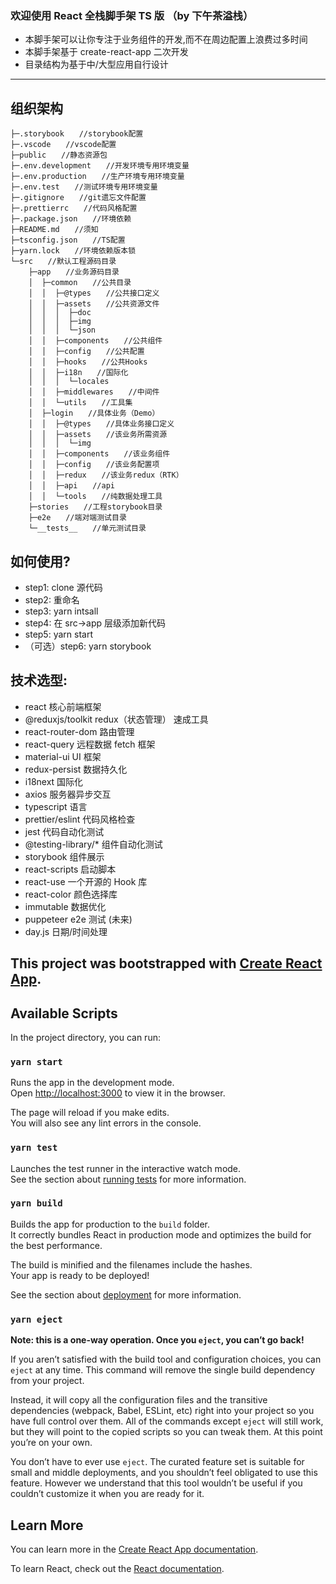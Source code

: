 ### 欢迎使用 React 全栈脚手架 TS 版 （by 下午茶溢栈）

- 本脚手架可以让你专注于业务组件的开发,而不在周边配置上浪费过多时间
- 本脚手架基于 create-react-app 二次开发
- 目录结构为基于中/大型应用自行设计

---

## 组织架构

```
├─.storybook　　//storybook配置
├─.vscode　　//vscode配置
├─public　　//静态资源包
├─.env.development　　//开发环境专用环境变量
├─.env.production　　//生产环境专用环境变量
├─.env.test　　//测试环境专用环境变量
├─.gitignore　　//git遗忘文件配置
├─.prettierrc　　//代码风格配置
├─.package.json　　//环境依赖
├─README.md　　//须知
├─tsconfig.json　　//TS配置
├─yarn.lock　　//环境依赖版本锁
└─src　　//默认工程源码目录
    ├─app　　//业务源码目录
    │  ├─common　　//公共目录
    │  │  ├─@types　　//公共接口定义
    │  │  ├─assets　　//公共资源文件
    │  │  │  ├─doc
    │  │  │  ├─img
    │  │  │  └─json
    │  │  ├─components　　//公共组件
    │  │  ├─config　　//公共配置
    │  │  ├─hooks　　//公共Hooks
    │  │  ├─i18n　　//国际化
    │  │  │  └─locales
    │  │  ├─middlewares　　//中间件
    │  │  └─utils　　//工具集
    │  ├─login　　//具体业务（Demo）
    │  │  ├─@types　　//具体业务接口定义
    │  │  ├─assets　　//该业务所需资源
    │  │  │  └─img
    │  │  ├─components　　//该业务组件
    │  │  ├─config　　//该业务配置项
    │  │  ├─redux　　//该业务redux（RTK）
    │  │  ├─api　　//api
    │  │  └─tools　　//纯数据处理工具
    ├─stories　　//工程storybook目录
    ├─e2e　　//端对端测试目录
    └─__tests__　　//单元测试目录

```

## 如何使用?

- step1: clone 源代码
- step2: 重命名
- step3: yarn intsall
- step4: 在 src->app 层级添加新代码
- step5: yarn start
- （可选）step6: yarn storybook

## 技术选型:

- react 核心前端框架
- @reduxjs/toolkit redux（状态管理） 速成工具
- react-router-dom 路由管理
- react-query 远程数据 fetch 框架
- material-ui UI 框架
- redux-persist 数据持久化
- i18next 国际化
- axios 服务器异步交互
- typescript 语言
- prettier/eslint 代码风格检查
- jest 代码自动化测试
- @testing-library/\* 组件自动化测试
- storybook 组件展示
- react-scripts 启动脚本
- react-use 一个开源的 Hook 库
- react-color 颜色选择库
- immutable 数据优化
- puppeteer e2e 测试 (未来)
- day.js 日期/时间处理

## This project was bootstrapped with [Create React App](https://github.com/facebook/create-react-app).

## Available Scripts

In the project directory, you can run:

### `yarn start`

Runs the app in the development mode.<br />
Open [http://localhost:3000](http://localhost:3000) to view it in the browser.

The page will reload if you make edits.<br />
You will also see any lint errors in the console.

### `yarn test`

Launches the test runner in the interactive watch mode.<br />
See the section about [running tests](https://facebook.github.io/create-react-app/docs/running-tests) for more information.

### `yarn build`

Builds the app for production to the `build` folder.<br />
It correctly bundles React in production mode and optimizes the build for the best performance.

The build is minified and the filenames include the hashes.<br />
Your app is ready to be deployed!

See the section about [deployment](https://facebook.github.io/create-react-app/docs/deployment) for more information.

### `yarn eject`

**Note: this is a one-way operation. Once you `eject`, you can’t go back!**

If you aren’t satisfied with the build tool and configuration choices, you can `eject` at any time. This command will remove the single build dependency from your project.

Instead, it will copy all the configuration files and the transitive dependencies (webpack, Babel, ESLint, etc) right into your project so you have full control over them. All of the commands except `eject` will still work, but they will point to the copied scripts so you can tweak them. At this point you’re on your own.

You don’t have to ever use `eject`. The curated feature set is suitable for small and middle deployments, and you shouldn’t feel obligated to use this feature. However we understand that this tool wouldn’t be useful if you couldn’t customize it when you are ready for it.

## Learn More

You can learn more in the [Create React App documentation](https://facebook.github.io/create-react-app/docs/getting-started).

To learn React, check out the [React documentation](https://reactjs.org/).
